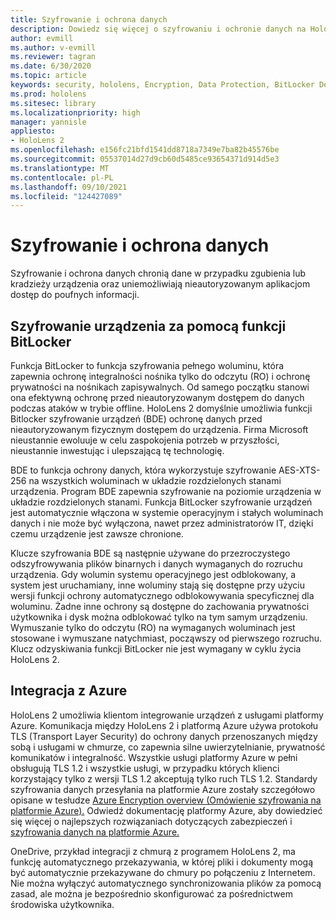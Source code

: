 ```yaml
---
title: Szyfrowanie i ochrona danych
description: Dowiedz się więcej o szyfrowaniu i ochronie danych na HoloLens 2, w tym o integracji funkcji BitLocker i platformy Azure.
author: evmill
ms.author: v-evmill
ms.reviewer: tagran
ms.date: 6/30/2020
ms.topic: article
keywords: security, hololens, Encryption, Data Protection, BitLocker Device, BitLocker, bitlocker, bitlocker encryption, bitlocker encryption, azure integration,
ms.prod: hololens
ms.sitesec: library
ms.localizationpriority: high
manager: yannisle
appliesto:
- HoloLens 2
ms.openlocfilehash: e156fc21bfd1541dd8718a7349e7ba82b45576be
ms.sourcegitcommit: 05537014d27d9cb60d5485ce93654371d914d5e3
ms.translationtype: MT
ms.contentlocale: pl-PL
ms.lasthandoff: 09/10/2021
ms.locfileid: "124427089"
---
```

# <a name="encryption-and-data-protection"></a>Szyfrowanie i ochrona danych

Szyfrowanie i ochrona danych chronią dane w przypadku zgubienia lub kradzieży urządzenia oraz uniemożliwiają nieautoryzowanym aplikacjom dostęp do poufnych informacji.

## <a name="bitlocker-device-encryption"></a>Szyfrowanie urządzenia za pomocą funkcji BitLocker

Funkcja BitLocker to funkcja szyfrowania pełnego woluminu, która zapewnia ochronę integralności nośnika tylko do odczytu (RO) i ochronę prywatności na nośnikach zapisywalnych.  Od samego początku stanowi ona efektywną ochronę przed nieautoryzowanym dostępem do danych podczas ataków w trybie offline. HoloLens 2 domyślnie umożliwia funkcji Bitlocker szyfrowanie urządzeń (BDE) ochronę danych przed nieautoryzowanym fizycznym dostępem do urządzenia. Firma Microsoft nieustannie ewoluuje w celu zaspokojenia potrzeb w przyszłości, nieustannie inwestując i ulepszającą tę technologię.

BDE to funkcja ochrony danych, która wykorzystuje szyfrowanie AES-XTS-256 na wszystkich woluminach w układzie rozdzielonych stanami urządzenia. Program BDE zapewnia szyfrowanie na poziomie urządzenia w układzie rozdzielonych stanami. Funkcja BitLocker szyfrowanie urządzeń jest automatycznie włączona w systemie operacyjnym i stałych woluminach danych i nie może być wyłączona, nawet przez administratorów IT, dzięki czemu urządzenie jest zawsze chronione.

Klucze szyfrowania BDE są następnie używane do przezroczystego odszyfrowywania plików binarnych i danych wymaganych do rozruchu urządzenia. Gdy wolumin systemu operacyjnego jest odblokowany, a system jest uruchamiany, inne woluminy stają się dostępne przy użyciu wersji funkcji ochrony automatycznego odblokowywania specyficznej dla woluminu. Żadne inne ochrony są dostępne do zachowania prywatności użytkownika i dysk można odblokować tylko na tym samym urządzeniu. Wymuszanie tylko do odczytu (RO) na wymaganych woluminach jest stosowane i wymuszane natychmiast, począwszy od pierwszego rozruchu. Klucz odzyskiwania funkcji BitLocker nie jest wymagany w cyklu życia HoloLens 2.

## <a name="azure-integration"></a>Integracja z Azure 

HoloLens 2 umożliwia klientom integrowanie urządzeń z usługami platformy Azure. Komunikacja między HoloLens 2 i platformą Azure używa protokołu TLS (Transport Layer Security) do ochrony danych przenoszanych między sobą i usługami w chmurze, co zapewnia silne uwierzytelnianie, prywatność komunikatów i integralność. Wszystkie usługi platformy Azure w pełni obsługują TLS 1.2 i wszystkie usługi, w przypadku których klienci korzystający tylko z wersji TLS 1.2 akceptują tylko ruch TLS 1.2. Standardy szyfrowania danych przesyłania na platformie Azure zostały szczegółowo opisane w tesłudze [Azure Encryption overview (Omówienie szyfrowania na platformie Azure).](/azure/security/fundamentals/encryption-overview) Odwiedź dokumentację platformy Azure, aby dowiedzieć się więcej o najlepszych rozwiązaniach dotyczących zabezpieczeń i [szyfrowania danych na platformie Azure.](/azure/security/fundamentals/data-encryption-best-practices) 

OneDrive, przykład integracji z chmurą z programem HoloLens 2, ma funkcję automatycznego przekazywania, w której pliki i dokumenty mogą być automatycznie przekazywane do chmury po połączeniu z Internetem. Nie można wyłączyć automatycznego synchronizowania plików za pomocą zasad, ale można je bezpośrednio skonfigurować za pośrednictwem środowiska użytkownika. 
